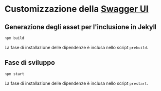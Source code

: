 # Customizzazione della [Swagger UI](https://github.com/swagger-api/swagger-ui)

## Generazione degli asset per l'inclusione in Jekyll

```sh
npm build
```

La fase di installazione delle dipendenze è inclusa nello script `prebuild`.

## Fase di sviluppo

```sh
npm start
```

La fase di installazione delle dipendenze è inclusa nello script `prestart`.
